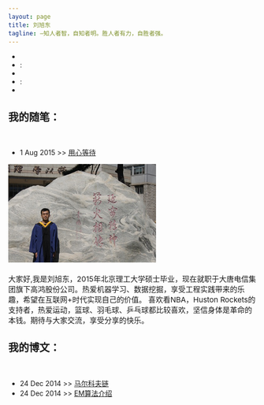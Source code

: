 ```yaml
---
layout: page
title: 刘旭东
tagline: —知人者智，自知者明。胜人者有力，自胜者强。
---
```


<head>
<meta http-equiv="Content-Type" content="text/html; charset=utf-8" />
<link rel="stylesheet" type="text/css" media="all" href="style.css">
<script language="javascript" type="text/javascript" src="js/js.js"></script>
<script type="text/javascript" src="http://code.jquery.com/jquery-1.6.4.min.js"></script>
<title>刘旭东的个人主页</title>
<script type="text/javascript">
$(document).ready(function() {

	// 创建两个变量，一个数组中的月和日的名称
	var monthNames = [ "一月", "二月", "三月", "四月", "五月", "六月", "七月", "八月", "九月", "十月", "十一月", "十二月" ]; 
	var dayNames= ["星期日","星期一","星期二","星期三","星期四","星期五","星期六"]

	// 创建一个对象newDate（）
	var newDate = new Date();
	// 提取当前的日期从日期对象
	newDate.setDate(newDate.getDate());
	//输出的日子，日期，月和年
	$('#Date').html(newDate.getFullYear() + " " + monthNames[newDate.getMonth()] + ' ' + newDate.getDate() + ' ' + dayNames[newDate.getDay()]);

	setInterval( function() {
		// 创建一个对象，并提取newDate（）在访问者的当前时间的秒
		var seconds = new Date().getSeconds();
		//添加前导零秒值
		$("#sec").html(( seconds < 10 ? "0" : "" ) + seconds);
	},1000);
	
	setInterval( function() {
		// 创建一个对象，并提取newDate（）在访问者的当前时间的分钟
		var minutes = new Date().getMinutes();
		// 添加前导零的分钟值
		$("#min").html(( minutes < 10 ? "0" : "" ) + minutes);
    },1000);
	
	setInterval( function() {
		// 创建一个对象，并提取newDate（）在访问者的当前时间的小时
		var hours = new Date().getHours();
		// 添加前导零的小时值
		$("#hours").html(( hours < 10 ? "0" : "" ) + hours);
    }, 1000);
	
}); 
</script>
</head>

<body>
<div id="right">
<div class="clock" style="align=center;">
	<div id="Date"></div>
	<ul>
		<li id="hours" > </li>
		<li id="point">:</li>
		<li id="min"> </li>
		<li id="point">:</li>
		<li id="sec"> </li>
	</ul>
</div>
<div id="myblogtext">
<h2>我的随笔：</h2><br>
<ul> 
<li>1 Aug 2015 >> <a href="/sb/2015/08/01/hw">用心等待</a></li>
</ul>
</div>
</div>
<div id="myself">
<div id="photo" class="jpg">
<img src="1.jpg" alt="Drawing" width="300px" />
</div>
<div id="describe" style="font-size:15px">
<br>
大家好,我是刘旭东，2015年北京理工大学硕士毕业，现在就职于大唐电信集团旗下高鸿股份公司。热爱机器学习、数据挖掘，享受工程实践带来的乐趣，希望在互联网+时代实现自己的价值。
喜欢看NBA，Huston Rockets的支持者，热爱运动，篮球、羽毛球、乒乓球都比较喜欢，坚信身体是革命的本钱。期待与大家交流，享受分享的快乐。
</div>
</div>
<div id="myblogtext">
<h2>我的博文：</h2><br>
<ul> 
<li>24 Dec 2014 >> <a href="/statistic/2014/12/28/markov">马尔科夫链</a></li>
<li>24 Dec 2014 >> <a href="http://www.cnblogs.com/retarded/articles/4129413.html">EM算法介绍</a></li>
</ul>

</div>
</body>


